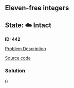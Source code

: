 ## Eleven-free integers

## State: :cloud: **Intact**

**ID: 442**

[Problem Description](https://projecteuler.net/problem=442)

[Source code](main.cpp)

### Solution
0